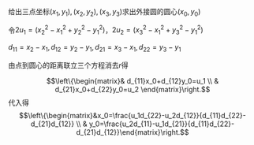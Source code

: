 给出三点坐标$(x_1,y_1),(x_2,y_2),(x_3,y_3)$求出外接圆的圆心$(x_0,y_0)$

令$2u_1=(x_2^2-x_1^2+y_2^2-y_1^2)$，$2u_2=(x_3^2-x_1^2+y_3^2-y_1^2)$ 

$d_{11}=x_2-x_1,d_{12}=y_2-y_1,d_{21}=x_3-x_1,d_{22}=y_3-y_1$

由点到圆心的距离联立三个方程消去$r$得

$$\left\{\begin{matrix}&   d_{11}x_0+d_{12}y_0=u_1  \\  & d_{21}x_0+d_{22}y_0=u_2 \end{matrix}\right.$$       代入得 $$\left\{\begin{matrix}&x_0=\frac{u_1d_{22}-u_2d_{12}}{d_{11}d_{22}-d_{21}d_{12}} \\  & y_0=\frac{u_2d_{11}-u_1d_{21}}{d_{11}d_{22}-d_{21}d_{12}}\end{matrix}\right.$$

